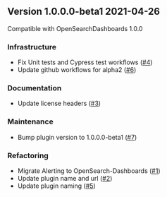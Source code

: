 ## Version 1.0.0.0-beta1 2021-04-26

Compatible with OpenSearchDashboards 1.0.0

### Infrastructure
  * Fix Unit tests and Cypress test workflows ([#4](https://github.com/opensearch-project/alerting-dashboards-plugin/pull/4))
  * Update github workflows for alpha2 ([#6](https://github.com/opensearch-project/alerting-dashboards-plugin/pull/6))

### Documentation
  * Update license headers ([#3](https://github.com/opensearch-project/alerting-dashboards-plugin/pull/3))

### Maintenance
  * Bump plugin version to 1.0.0.0-beta1 ([#7](https://github.com/opensearch-project/alerting-dashboards-plugin/pull/7))

### Refactoring
  * Migrate Alerting to OpenSearch-Dashboards ([#1](https://github.com/opensearch-project/alerting-dashboards-plugin/pull/1))
  * Update plugin name and url ([#2](https://github.com/opensearch-project/alerting-dashboards-plugin/pull/2))
  * Update plugin naming ([#5](https://github.com/opensearch-project/alerting-dashboards-plugin/pull/5))